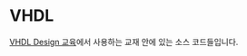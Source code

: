 # VHDL
<a href="http://www.inipro.net/goods_detail.php?goodsIdx=617313">VHDL Design 교육</a>에서 사용하는 교재 안에 있는 소스 코드들입니다.


